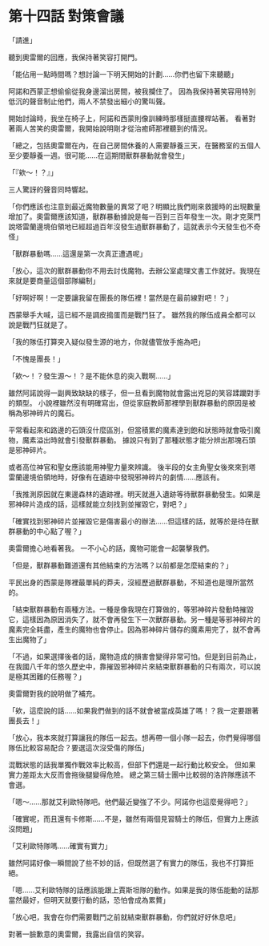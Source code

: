 # 第十四話 對策會議

「請進」

聽到奧雷爾的回應，我保持著笑容打開門。

「能佔用一點時間嗎？想討論一下明天開始的計劃......你們也留下來聽聽」

阿諾和西蒙正想偷偷從我身邊溜出房間，被我攔住了。
因為我保持著笑容用特別低沉的聲音制止他們，兩人不禁發出細小的驚叫聲。

開始討論時，我坐在椅子上，阿諾和西蒙則像訓練時那樣挺直腰桿站著。
看著對著兩人苦笑的奧雷爾，我開始說明剛才從治癒師那裡聽到的情況。

「總之，包括奧雷爾在內，在自己房間休養的人需要靜養三天，在醫務室的五個人至少要靜養一週。很可能......在這期間獸群暴動就會發生」

「『欸～！？』」

三人驚訝的聲音同時響起。

「你們應該也注意到最近魔物數量的異常了吧？明顯比我們剛來救援時的出現數量增加了。奧雷爾應該知道，獸群暴動據說是每一百到三百年發生一次。剛才克萊門說塔雷蘭邊境伯領地已經超過百年沒發生過獸群暴動了，這就表示今天發生也不奇怪」

「獸群暴動嗎......這還是第一次真正遭遇呢」

「放心，這次的獸群暴動你不用去討伐魔物。去辦公室處理文書工作就好。我現在來就是要商量這個部隊編制」

「好啊好啊！一定要讓我留在團長的隊伍裡！當然是在最前線對吧！？」

西蒙舉手大喊，這已經不是調皮搗蛋而是戰鬥狂了。
雖然我的隊伍成員全都可以說是戰鬥狂就是了。

「我的隊伍打算突入疑似發生源的地方，你就儘管放手施為吧」

「不愧是團長！」

「欸～！？發生源～！？是不能休息的突入戰啊......」

雖然阿諾說得一副興致缺缺的樣子，但一旦看到魔物就會露出兇惡的笑容蹂躪對手的類型。
小說裡雖然沒有明確寫出，但從家庭教師那裡學到獸群暴動的原因是被稱為邪神碎片的魔石。

平常看起來和路邊的石頭沒什麼區別，但當積累的魔素達到飽和狀態時就會吸引魔物，魔素溢出時就會引發獸群暴動。
據說只有到了那種狀態才能分辨出那塊石頭是邪神碎片。

或者高位神官和聖女應該能用神聖力量來辨識。
後半段的女主角聖女後來來到塔雷蘭邊境伯領地時，好像有在遺跡中發現邪神碎片的劇情......應該有。

「我推測原因就在東邊森林的遺跡裡。明天就進入遺跡等待獸群暴動發生。如果是邪神碎片造成的話，這樣就能立刻找到並摧毀它，對吧？」

「確實找到邪神碎片並摧毀它是傷害最小的辦法......但這樣的話，就等於是待在獸群暴動的中心點了喔？」

奧雷爾擔心地看著我。
一不小心的話，魔物可能會一起襲擊我們。

「但是，獸群暴動難道還有其他結束的方法嗎？以前都是怎麼結束的？」

平民出身的西蒙是隊裡最單純的莽夫，沒經歷過獸群暴動，不知道也是理所當然的。

「結束獸群暴動有兩種方法。一種是像我現在打算做的，等邪神碎片發動時摧毀它，這樣因為原因消失了，就不會再發生下一次獸群暴動。另一種是等邪神碎片的魔素完全耗盡，產生的魔物也會停止。因為邪神碎片儲存的魔素用完了，就不會再生出魔物了」

「不過，如果選擇後者的話，魔物造成的損害會變得非常可怕。但是到目前為止，在我國八千年的悠久歷史中，靠摧毀邪神碎片來結束獸群暴動的只有兩次，可以說是極其困難的任務喔？」

奧雷爾對我的說明做了補充。

「欸，這麼說的話......如果我們做到的話不就會被當成英雄了嗎！？我一定要跟著團長去！」

「放心，我本來就打算讓我的隊伍一起去。想再帶一個小隊一起去，你們覺得哪個隊伍比較容易配合？要選這次沒受傷的隊伍」

混戰狀態的話我單獨作戰效率比較高，但部下們還是一起行動比較安全。
但如果實力差距太大反而會拖後腿變得危險。
總之第三騎士團中比較弱的洛許隊應該不會選。

「嗯～......那就艾利歐特隊吧。他們最近變強了不少。阿諾你也這麼覺得吧？」

「確實呢，而且還有卡修斯......不是，雖然有兩個見習騎士的隊伍，但實力上應該沒問題」

「艾利歐特隊嗎......確實有實力」

雖然阿諾好像一瞬間說了些不妙的話，但既然選了有實力的隊伍，我也不打算拒絕。

「嗯......艾利歐特隊的話應該能跟上賈斯坦隊的動作。如果是我的隊伍能動的話那當然最好，但明天就要行動的話，恐怕會成為累贅」

「放心吧，我會在你們需要戰鬥之前就結束獸群暴動，你們就好好休息吧」

對著一臉歉意的奧雷爾，我露出自信的笑容。
